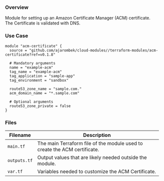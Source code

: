 ### Overview

Module for setting up an Amazon Certificate Manager (ACM) certificate.  The Certificate is validated with DNS.

### Use Case

```hcl-terraform
module "acm-certificate" {
  source = "github.com/ajarombek/cloud-modules//terraform-modules/acm-certificate?ref=v0.1.8"

  # Mandatory arguments
  name = "example-acm"
  tag_name = "example-acm"
  tag_application = "sample-app"
  tag_environment = "sandbox"
  
  route53_zone_name = "sample.com."
  acm_domain_name = "*.sample.com"

  # Optional arguments
  route53_zone_private = false
}
```

### Files

| Filename                 | Description                                                                 |
|--------------------------|-----------------------------------------------------------------------------|
| `main.tf`                | The main Terraform file of the module used to create the ACM certificate.   |
| `outputs.tf`             | Output values that are likely needed outside the module.                    |
| `var.tf`                 | Variables needed to customize the ACM Certificate.                          |